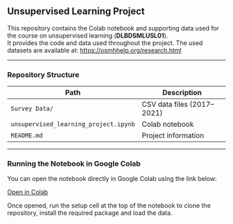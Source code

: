 ## Unsupervised Learning Project

This repository contains the Colab notebook and supporting data used for the course on unsupervised learning (**DLBDSMLUSL01**).  
It provides the code and data used throughout the project. 
The used datasets are available at: https://osmhhelp.org/research.html

---

### Repository Structure

| Path | Description |
|------|--------------|
| `Survey Data/` | CSV data files (2017–2021) |
| `unsupervised_learning_project.ipynb` | Colab notebook |
| `README.md` | Project information |

---

### Running the Notebook in Google Colab

You can open the notebook directly in Google Colab using the link below:

 [Open in Colab](https://colab.research.google.com/github/cewgs/Unsupervised-Learning-Project/blob/main/unsupervised_learning_project.ipynb)

Once opened, run the setup cell at the top of the notebook to clone the repository, install the required package and load the data.


